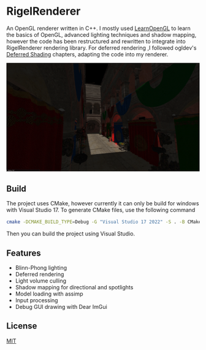 # RigelRenderer
An OpenGL renderer written in C++. I mostly used [LearnOpenGL](https://learnopengl.com/)
to learn the basics of OpenGL, advanced lighting techniques and shadow mapping, however 
the code has been restructured and rewritten to integrate into RigelRenderer rendering
library. For deferred rendering ,I followed ogldev's [Deferred Shading](https://www.ogldev.org/www/tutorial35/tutorial35.html)
chapters, adapting the code into my renderer.

![Sponza photo](sponza_screenshot.png)

## Build
The project uses CMake, however currently it can only be build for
windows with Visual Studio 17. To generate CMake files, use the following command
``` bash
cmake -DCMAKE_BUILD_TYPE=Debug -G "Visual Studio 17 2022" -S . -B CMakeBuild
```
Then you can build the project using Visual Studio.

## Features
- Blinn-Phong lighting
- Deferred rendering
- Light volume culling 
- Shadow mapping for directional and spotlights
- Model loading with assimp
- Input processing
- Debug GUI drawing with Dear ImGui

## License
[MIT](https://choosealicense.com/licenses/mit/)
